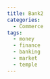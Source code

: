 ```yaml
---
title: Bank2
categories:
  - Commerce
tags:
  - money
  - finance
  - banking
  - market
  - temple
---
```


